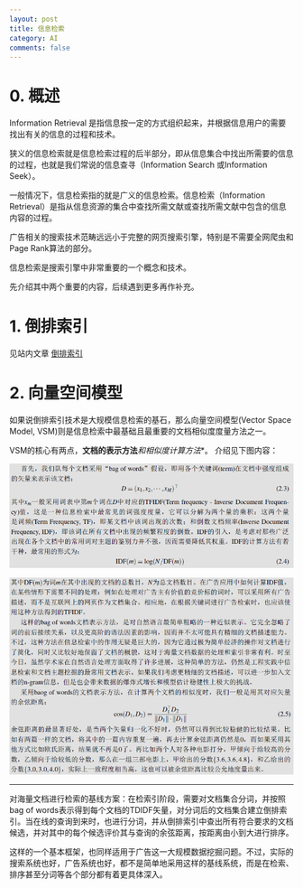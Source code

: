 ```yaml
---
layout: post
title: 信息检索
category: AI
comments: false
---
```

# 0. 概述

Information Retrieval
是指信息按一定的方式组织起来，并根据信息用户的需要找出有关的信息的过程和技术。

狭义的信息检索就是信息检索过程的后半部分，即从信息集合中找出所需要的信息的过程，也就是我们常说的信息查寻（Information Search 或Information Seek）。

一般情况下，信息检索指的就是广义的信息检索。信息检索（Information Retrieval）是指从信息资源的集合中查找所需文献或查找所需文献中包含的信息内容的过程。

广告相关的搜索技术范畴远远小于完整的网页搜索引擎，特别是不需要全网爬虫和Page Rank算法的部分。

信息检索是搜索引擎中非常重要的一个概念和技术。

先介绍其中两个重要的内容，后续遇到更多再作补充。

# 1. 倒排索引 

见站内文章 [倒排索引](/nlp/2017/03/24/nlp-reverseindex.html)

# 2. 向量空间模型
如果说倒排索引技术是大规模信息检索的基石，那么向量空间模型(Vector Space Model, VSM)则是信息检索中最基础且最重要的文档相似度度量方法之一。

VSM的核心有两点，**文档的表示方法***和**相似度计算方法**。 介绍见下图内容：

![vsm1](/images/201703/vsm1.png)

![vsm2](/images/201703/vsm2.png)

-----
对海量文档进行检索的基线方案：在检索引阶段，需要对文档集合分词，并按照bag of words表示得到每个文档的TDIDF矢量，对分词后的文档集合建立倒排索引。当在线的查询到来时，也进行分词，并从倒排索引中查出所有符合要求的文档候选，并对其中的每个候选评价其与查询的余弦距离，按距离由小到大进行排序。

这样的一个基本框架，也同样适用于广告这一大规模数据挖掘问题。不过，实际的搜索系统也好，广告系统也好，都不是简单地采用这样的基线系统，而是在检索、排序甚至分词等各个部分都有着更具体深入。